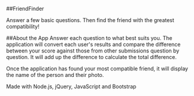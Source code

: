 ##FriendFinder

Answer a few basic questions. Then find the friend with the greatest compatibility!

##About the App
Answer each question to what best suits you. The application will convert each user's results and compare the difference between your score against those from other submissions question by question. It will add up the difference to calculate the total difference.

Once the application has found your most compatible friend, it will display the name of the person and their photo.

Made with Node.js, jQuery, JavaScript and Bootstrap